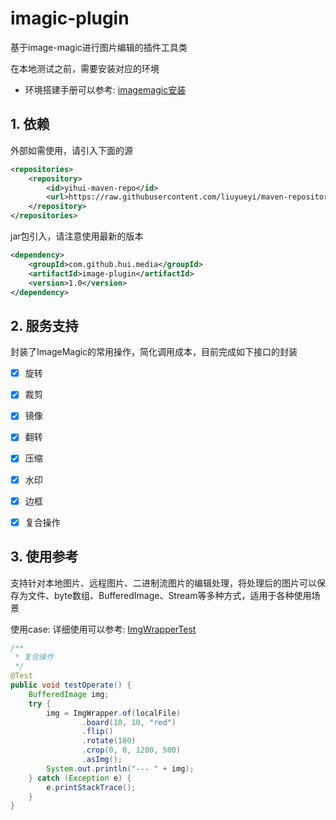 # imagic-plugin

基于image-magic进行图片编辑的插件工具类


在本地测试之前，需要安装对应的环境

- 环境搭建手册可以参考: [imagemagic安装](https://liuyueyi.github.io/hexblog/2017/08/09/imagemagic%E5%AE%89%E8%A3%85/)


## 1. 依赖

外部如需使用，请引入下面的源

```xml
<repositories>
    <repository>
        <id>yihui-maven-repo</id>
        <url>https://raw.githubusercontent.com/liuyueyi/maven-repository/master/repository</url>
    </repository>
</repositories>
```

jar包引入，请注意使用最新的版本

```xml
<dependency>
    <groupId>com.github.hui.media</groupId>
    <artifactId>image-plugin</artifactId>
    <version>1.0</version>
</dependency>
```

## 2. 服务支持

封装了ImageMagic的常用操作，简化调用成本，目前完成如下接口的封装

- [x] 旋转
- [x] 裁剪
- [x] 镜像
- [x] 翻转
- [x] 压缩
- [x] 水印
- [x] 边框
- [x] 复合操作


## 3. 使用参考

支持针对本地图片、远程图片、二进制流图片的编辑处理，将处理后的图片可以保存为文件、byte数组、BufferedImage、Stream等多种方式，适用于各种使用场景

使用case: 详细使用可以参考: [ImgWrapperTest](https://github.com/liuyueyi/quick-media/blob/master/plugins/imagic-plugin/src/test/java/com/github/hui/quick/plugin/test/ImgWrapperTest.java)

```java
/**
 * 复合操作
 */
@Test
public void testOperate() {
    BufferedImage img;
    try {
        img = ImgWrapper.of(localFile)
                .board(10, 10, "red")
                .flip()
                .rotate(180)
                .crop(0, 0, 1200, 500)
                .asImg();
        System.out.println("--- " + img);
    } catch (Exception e) {
        e.printStackTrace();
    }
}
```


